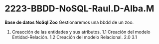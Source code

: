 # 2223-BBDD-NoSQL-Raul.D-Alba.M
**Base de datos NoSql Zoo**
Gestionaremos una bbdd de un zoo.
1. Creacción de las entidades y sus atributos.
1.1 Creación del modelo Entidad-Relación.
1.2 Creación del modelo Relacional.
2.0
3.1